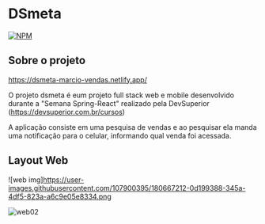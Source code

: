 # DSmeta

[![NPM](https://img.shields.ionpm/1/react)](https://github.com/MarcioGomes78/dsmeta/blob/main/LICENCE)

## Sobre o projeto
https://dsmeta-marcio-vendas.netlify.app/

O projeto dsmeta é eum projeto full stack web e mobile desenvolvido durante a "Semana Spring-React" realizado pela DevSuperior (https://devsuperior.com.br/cursos)

A aplicação consiste em uma pesquisa de vendas e ao pesquisar ela manda uma notificação para o celular, informando qual venda foi acessada.

## Layout Web
![web img]https://user-images.githubusercontent.com/107900395/180667212-0d199388-345a-4df5-823a-a6c9e05e8334.png

![web02](https://user-images.githubusercontent.com/107900395/180667377-446bd319-c683-4124-aeef-635898f62758.png)



